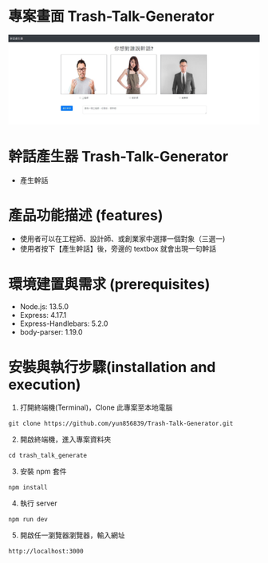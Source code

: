 # 專案畫面 Trash-Talk-Generator
![image](https://github.com/yun856839/Trash-Talk-Generator/blob/master/trashtalk.jpg)

# 幹話產生器 Trash-Talk-Generator
* 產生幹話

# 產品功能描述 (features)
* 使用者可以在工程師、設計師、或創業家中選擇一個對象（三選一)
* 使用者按下【產生幹話】後，旁邊的 textbox 就會出現一句幹話

# 環境建置與需求 (prerequisites)
* Node.js: 13.5.0
* Express: 4.17.1
* Express-Handlebars: 5.2.0
* body-parser: 1.19.0

# 安裝與執行步驟(installation and execution)
  1. 打開終端機(Terminal)，Clone 此專案至本地電腦
  ```
  git clone https://github.com/yun856839/Trash-Talk-Generator.git
  ```

  2. 開啟終端機，進入專案資料夾
  ```
  cd trash_talk_generate
  ```

  3. 安裝 npm 套件
  ```
  npm install
  ```

  4. 執行 server
  ```
  npm run dev
  ```

  5. 開啟任一瀏覽器瀏覽器，輸入網址
  ```
  http://localhost:3000
  ```
